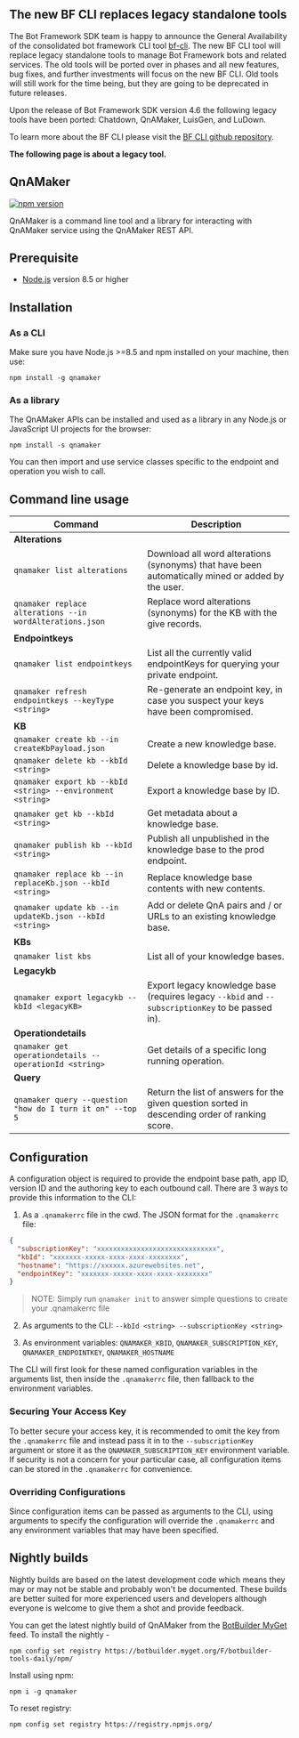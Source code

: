 ## The new BF CLI replaces legacy standalone tools

The Bot Framework SDK team is happy to announce the General Availability of the consolidated bot framework CLI tool [bf-cli](https://aka.ms/bfcli). The new BF CLI tool will replace legacy standalone tools to manage Bot Framework bots and related services. The old tools will be ported over in phases and all new features, bug fixes, and further investments will focus on the new BF CLI.  Old tools will still work for the time being, but they are going to be deprecated in future releases.

Upon the release of Bot Framework SDK version 4.6 the following legacy tools have been ported: Chatdown, QnAMaker, LuisGen, and LuDown.

To learn more about the BF CLI please visit the [BF CLI github repository](https://aka.ms/bfcli).

__The following page is about a legacy tool.__
## QnAMaker

[![npm version](https://badge.fury.io/js/qnamaker.svg)](https://badge.fury.io/js/qnamaker)

QnAMaker is a command line tool and a library for interacting with QnAMaker service using the QnAMaker REST API.

## Prerequisite

- [Node.js](https://nodejs.org/) version 8.5 or higher

## Installation

### As a CLI
Make sure you have Node.js >=8.5 and npm installed on your machine, then use:

`npm install -g qnamaker`

### As a library
The QnAMaker APIs can be installed and used as a library in any Node.js or JavaScript UI projects for the browser:

`npm install -s qnamaker`

You can then import and use service classes specific to the endpoint and operation you wish to call.

## Command line usage

| Command                                                  | Description                                                                                         |
|----------------------------------------------------------|-----------------------------------------------------------------------------------------------------|
| **Alterations**                                          |                                                                                                     |
| `qnamaker list alterations`                              | Download all word alterations (synonyms) that have been automatically mined or added by the user.   |
| `qnamaker replace alterations --in wordAlterations.json` | Replace word alterations (synonyms) for the KB with the give records.                               |
| **Endpointkeys**                                         |                                                                                                     |
| `qnamaker list endpointkeys`                             | List all the currently valid endpointKeys for querying your private endpoint.                       |
| `qnamaker refresh endpointkeys --keyType <string>`       | Re-generate an endpoint key, in case you suspect your keys have been compromised.                   |
| **KB**                                                   |                                                                                                     |
| `qnamaker create kb --in createKbPayload.json`           | Create a new knowledge base.                                                                        |
| `qnamaker delete kb --kbId <string>`                     | Delete a knowledge base by id.                                                                      |
| `qnamaker export kb --kbId <string> --environment <string>`       | Export a knowledge base by ID.                                                             |
| `qnamaker get kb --kbId <string>`                        | Get metadata about a knowledge base.                                                                |
| `qnamaker publish kb --kbId <string>`                    | Publish all unpublished in the knowledge base to the prod endpoint.                                 |
| `qnamaker replace kb --in replaceKb.json --kbId <string>`| Replace knowledge base contents with new contents.                                                  |
| `qnamaker update kb --in updateKb.json --kbId <string>`  | Add or delete QnA pairs and / or URLs to an existing knowledge base.                                |
| **KBs**                                                  |                                                                                                     |
| `qnamaker list kbs`                                      | List all of your knowledge bases.                                                                   |
| **Legacykb**                                             |                                                                                                     |
| `qnamaker export legacykb --kbId <legacyKB>`             | Export legacy knowledge base (requires legacy `--kbid` and `--subscriptionKey` to be passed in).    |
| **Operationdetails**                                     |                                                                                                     |
| `qnamaker get operationdetails --operationId <string>`   | Get details of a specific long running operation.                                                   |
| **Query**                                                |                                                                                                     |
| `qnamaker query --question "how do I turn it on" --top 5`| Return the list of answers for the given question sorted in descending order of ranking score.      |


## Configuration
A configuration object is required to provide the endpoint base path, app ID, version ID and the 
authoring key to each outbound call. There are 3 ways to provide this information to the CLI:

1. As a `.qnamakerrc` file in the cwd. 
The JSON format for the `.qnamakerrc` file:
```json
{
  "subscriptionKey": "xxxxxxxxxxxxxxxxxxxxxxxxxxxxxx",
  "kbId": "xxxxxxx-xxxxx-xxxx-xxxx-xxxxxxxx",
  "hostname": "https://xxxxxx.azurewebsites.net",
  "endpointKey": "xxxxxxx-xxxxx-xxxx-xxxx-xxxxxxxx"
}
```

> NOTE: Simply run `qnamaker init` to answer simple questions to create your .qnamakerrc file

2. As arguments to the CLI: `--kbId <string> --subscriptionKey <string>`

3. As environment variables: `QNAMAKER_KBID`, `QNAMAKER_SUBSCRIPTION_KEY`, `QNAMAKER_ENDPOINTKEY`, `QNAMAKER_HOSTNAME`

The CLI will first look for these named configuration variables in the arguments list, then inside the `.qnamakerrc` file, then fallback to the environment variables. 

### Securing Your Access Key
To better secure your access key, it is recommended to omit the key from the `.qnamakerrc` 
file and instead pass it in to the `--subscriptionKey` argument or store it as the `QNAMAKER_SUBSCRIPTION_KEY` 
environment variable. If security is not a concern for your particular case, all configuration items 
can be stored in the `.qnamakerrc` for convenience.

### Overriding Configurations
Since configuration items can be passed as arguments to the CLI, using arguments to specify 
the configuration will override the `.qnamakerrc` and any environment variables that may have been specified.

## Nightly builds

Nightly builds are based on the latest development code which means they may or may not be stable and probably won't be documented. These builds are better suited for more experienced users and developers although everyone is welcome to give them a shot and provide feedback.

You can get the latest nightly build of QnAMaker from the [BotBuilder MyGet](https://botbuilder.myget.org/gallery) feed. To install the nightly - 

```shell
npm config set registry https://botbuilder.myget.org/F/botbuilder-tools-daily/npm/
```

Install using npm:
```shell
npm i -g qnamaker
```

To reset registry:
```shell
npm config set registry https://registry.npmjs.org/
```
